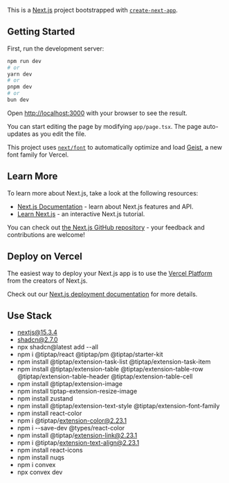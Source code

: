 This is a [Next.js](https://nextjs.org) project bootstrapped with [`create-next-app`](https://nextjs.org/docs/app/api-reference/cli/create-next-app).

## Getting Started

First, run the development server:

```bash
npm run dev
# or
yarn dev
# or
pnpm dev
# or
bun dev
```

Open [http://localhost:3000](http://localhost:3000) with your browser to see the result.

You can start editing the page by modifying `app/page.tsx`. The page auto-updates as you edit the file.

This project uses [`next/font`](https://nextjs.org/docs/app/building-your-application/optimizing/fonts) to automatically optimize and load [Geist](https://vercel.com/font), a new font family for Vercel.

## Learn More

To learn more about Next.js, take a look at the following resources:

- [Next.js Documentation](https://nextjs.org/docs) - learn about Next.js features and API.
- [Learn Next.js](https://nextjs.org/learn) - an interactive Next.js tutorial.

You can check out [the Next.js GitHub repository](https://github.com/vercel/next.js) - your feedback and contributions are welcome!

## Deploy on Vercel

The easiest way to deploy your Next.js app is to use the [Vercel Platform](https://vercel.com/new?utm_medium=default-template&filter=next.js&utm_source=create-next-app&utm_campaign=create-next-app-readme) from the creators of Next.js.

Check out our [Next.js deployment documentation](https://nextjs.org/docs/app/building-your-application/deploying) for more details.


## Use Stack

- nextjs@15.3.4
- shadcn@2.7.0
- npx shadcn@latest add --all
- npm i @tiptap/react @tiptap/pm @tiptap/starter-kit
- npm install @tiptap/extension-task-list @tiptap/extension-task-item
- npm install @tiptap/extension-table @tiptap/extension-table-row @tiptap/extension-table-header @tiptap/extension-table-cell
- npm install @tiptap/extension-image
- npm install tiptap-extension-resize-image
- npm install zustand
- npm install @tiptap/extension-text-style @tiptap/extension-font-family
- npm install react-color
- npm i @tiptap/extension-color@2.23.1
- npm i --save-dev @types/react-color
- npm install @tiptap/extension-link@2.23.1
- npm i @tiptap/extension-text-align@2.23.1
- npm install react-icons
- npm install nuqs
- npm i convex
- npx convex dev